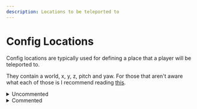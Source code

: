 ```yaml
---
description: Locations to be teleported to
---
```


# Config Locations

Config locations are typically used for defining a place that a player will be teleported to.

They contain a world, x, y, z, pitch and yaw. For those that aren't aware what each of those is I recommend reading [this](https://bukkit.org/threads/what-is-yaw-and-pitch.101146/).

<details>

<summary>Uncommented</summary>

```yaml
 teleport:
    world-name: world
    pos-x: 0.0
    pos-y: 100.0
    pos-z: 0.0
    pitch: 0.0
    yaw: 0.0
```

</details>

<details>

<summary>Commented</summary>

```yaml
 teleport:
    world-name: world # The name of the world to teleport to
    pos-x: 0.0 # x pos
    pos-y: 100.0 # y pos
    pos-z: 0.0 # z pos
    pitch: 0.0 # pitch
    yaw: 0.0 # yaw
```

</details>
